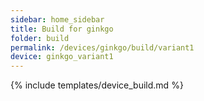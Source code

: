 ```yaml
---
sidebar: home_sidebar
title: Build for ginkgo
folder: build
permalink: /devices/ginkgo/build/variant1
device: ginkgo_variant1
---
```

{% include templates/device_build.md %}
